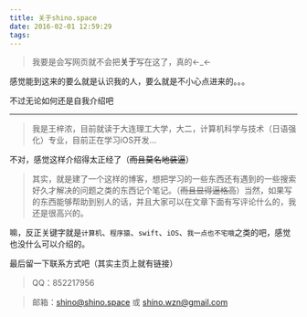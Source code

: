 ```yaml
---
title: 关于shino.space
date: 2016-02-01 12:59:29
tags: 
---
```

> 我要是会写网页就不会把**关于**写在这了，真的←_←

感觉能到这来的要么就是认识我的人，要么就是不小心点进来的。。。

不过无论如何还是自我介绍吧

---
> 我是王梓浓，目前就读于大连理工大学，大二，计算机科学与技术（日语强化）专业，目前正在学习iOS开发...

不对，感觉这样介绍得太正经了（~~而且莫名地装逼~~）

> 其实，就是建了一个这样的博客，想把学习的一些东西还有遇到的一些搜索好久才解决的问题之类的东西记个笔记。（~~而且显得逼格高~~）当然，如果写的东西能够帮助到别人的话，并且大家可以在文章下面有写评论什么的，我还是很高兴的。

嘛，反正关键字就是`计算机`、`程序猿`、`swift`、`iOS`、`我一点也不宅哦`之类的吧，感觉也没什么可以介绍的。

最后留一下联系方式吧（其实主页上就有链接）

> QQ：852217956

> 邮箱：shino@shino.space 或 shino.wzn@gmail.com



